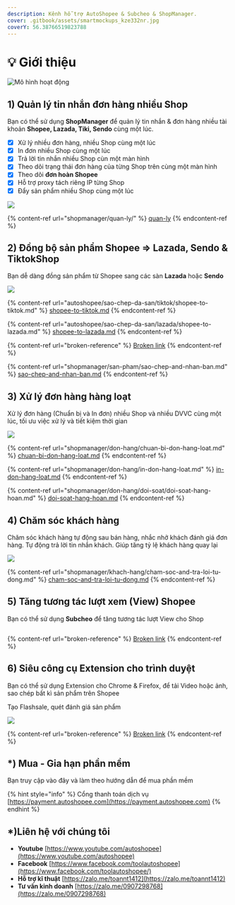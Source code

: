 ```yaml
---
description: Kênh hỗ trợ AutoShopee & Subcheo & ShopManager.
cover: .gitbook/assets/smartmockups_kze332nr.jpg
coverY: 56.38766519823788
---
```


# 💡 Giới thiệu

![Mô hình hoạt động](<.gitbook/assets/image (187).png>)

## 1) Quản lý tin nhắn đơn hàng nhiều Shop

Bạn có thể sử dụng **ShopManager** để quản lý tin nhắn & đơn hàng nhiều tài khoản **Shopee, Lazada, Tiki, Sendo** cùng một lúc.

* [x] Xử lý nhiều đơn hàng, nhiều Shop cùng một lúc
* [x] In đơn nhiều Shop cùng một lúc
* [x] Trả lời tin nhắn nhiều Shop cùn một màn hình
* [x] Theo dõi trạng thái đơn hàng của từng Shop trên cùng một màn hình
* [x] Theo dõi **đơn hoàn Shopee**
* [x] Hỗ trợ proxy tách riêng IP từng Shop
* [x] Đẩy sản phẩm nhiều Shop cùng một lúc

![](.gitbook/assets/shop_manager.jpg)

{% content-ref url="shopmanager/quan-ly/" %}
[quan-ly](shopmanager/quan-ly/)
{% endcontent-ref %}

## 2) Đồng bộ sản phẩm Shopee => Lazada, Sendo & TiktokShop

Bạn dễ dàng đồng sản phẩm từ Shopee sang các sàn **Lazada** hoặc **Sendo**

![](<.gitbook/assets/image (313).png>)

{% content-ref url="autoshopee/sao-chep-da-san/tiktok/shopee-to-tiktok.md" %}
[shopee-to-tiktok.md](autoshopee/sao-chep-da-san/tiktok/shopee-to-tiktok.md)
{% endcontent-ref %}

{% content-ref url="autoshopee/sao-chep-da-san/lazada/shopee-to-lazada.md" %}
[shopee-to-lazada.md](autoshopee/sao-chep-da-san/lazada/shopee-to-lazada.md)
{% endcontent-ref %}

{% content-ref url="broken-reference" %}
[Broken link](broken-reference)
{% endcontent-ref %}

{% content-ref url="shopmanager/san-pham/sao-chep-and-nhan-ban.md" %}
[sao-chep-and-nhan-ban.md](shopmanager/san-pham/sao-chep-and-nhan-ban.md)
{% endcontent-ref %}

## 3) Xử lý đơn hàng hàng loạt

Xử lý đơn hàng (Chuẩn bị và In đơn) nhiều Shop và nhiều DVVC cùng một lúc, tối ưu việc xử lý và tiết kiệm thời gian

![](.gitbook/assets/automated-order-processing-manages-customer-retentions-and-relations.jpg)

{% content-ref url="shopmanager/don-hang/chuan-bi-don-hang-loat.md" %}
[chuan-bi-don-hang-loat.md](shopmanager/don-hang/chuan-bi-don-hang-loat.md)
{% endcontent-ref %}

{% content-ref url="shopmanager/don-hang/in-don-hang-loat.md" %}
[in-don-hang-loat.md](shopmanager/don-hang/in-don-hang-loat.md)
{% endcontent-ref %}

{% content-ref url="shopmanager/don-hang/doi-soat/doi-soat-hang-hoan.md" %}
[doi-soat-hang-hoan.md](shopmanager/don-hang/doi-soat/doi-soat-hang-hoan.md)
{% endcontent-ref %}

## 4) Chăm sóc khách hàng

Chăm sóc khách hàng tự động sau bán hàng, nhắc nhở khách đánh giá đơn hàng. Tự động trả lời tin nhắn khách. Giúp tăng tỷ lệ khách hàng quay lại

![](.gitbook/assets/customer.jpg)

{% content-ref url="shopmanager/khach-hang/cham-soc-and-tra-loi-tu-dong.md" %}
[cham-soc-and-tra-loi-tu-dong.md](shopmanager/khach-hang/cham-soc-and-tra-loi-tu-dong.md)
{% endcontent-ref %}

## 5) Tăng tương tác lượt xem (View) Shopee

Bạn có thể sử dụng **Subcheo** để tăng tương tác lượt View cho Shop

<figure><img src=".gitbook/assets/image.png" alt=""><figcaption></figcaption></figure>

{% content-ref url="broken-reference" %}
[Broken link](broken-reference)
{% endcontent-ref %}

## 6) Siêu công cụ Extension cho trình duyệt

Bạn có thể sử dụng Extension cho Chrome & Firefox, để tải Video hoặc ảnh, sao chép bất kì sản phẩm trên Shopee

Tạo Flashsale, quét đánh giá sản phẩm

![](<.gitbook/assets/image (322).png>)

{% content-ref url="broken-reference" %}
[Broken link](broken-reference)
{% endcontent-ref %}

## \*) Mua - **G**ia hạn phần mềm

Bạn truy cập vào đây và làm theo hướng dẫn để mua phần mềm

{% hint style="info" %}
Cổng thanh toán dịch vụ [https://payment.autoshopee.com](https://payment.autoshopee.com)
{% endhint %}

## \*)Liên hệ với chúng tôi

* **Youtube** [https://www.youtube.com/autoshopee](https://www.youtube.com/autoshopee)
* **Facebook** [https://www.facebook.com/toolautoshopee](https://www.facebook.com/toolautoshopee/)
* **Hỗ trợ kĩ thuật** [https://zalo.me/toannt1412](https://zalo.me/toannt1412)
* **Tư vấn kinh doanh** [https://zalo.me/0907298768](https://zalo.me/0907298768)

